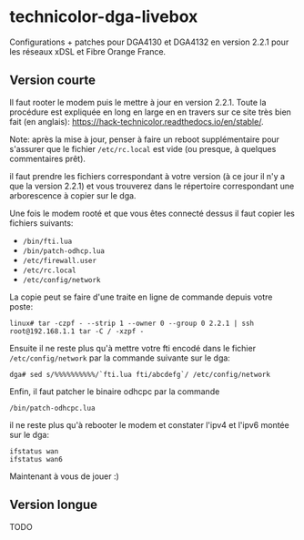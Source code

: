 # technicolor-dga-livebox

Configurations + patches pour DGA4130 et DGA4132 en version 2.2.1 pour les réseaux xDSL et Fibre Orange France.

## Version courte
Il faut rooter le modem puis le mettre à jour en version 2.2.1. Toute la procédure est expliquée en long en large
en en travers sur ce site très bien fait (en anglais): https://hack-technicolor.readthedocs.io/en/stable/.

Note: après la mise à jour, penser à faire un reboot supplémentaire pour s'assurer que le fichier `/etc/rc.local`
est vide (ou presque, à quelques commentaires prêt).

il faut prendre les fichiers correspondant à votre version (à ce jour il n'y a que la version 2.2.1) et vous
trouverez dans le répertoire correspondant une arborescence à copier sur le dga.

Une fois le modem rooté et que vous êtes connecté dessus il faut copier les fichiers suivants:
- `/bin/fti.lua`
- `/bin/patch-odhcp.lua`
- `/etc/firewall.user`
- `/etc/rc.local`
- `/etc/config/network`

La copie peut se faire d'une traite en ligne de commande depuis votre poste:
```
linux# tar -czpf - --strip 1 --owner 0 --group 0 2.2.1 | ssh root@192.168.1.1 tar -C / -xzpf -
```

Ensuite il ne reste plus qu'à mettre votre fti encodé dans le fichier `/etc/config/network` par la commande
suivante sur le dga:
```
dga# sed s/%%%%%%%%%%/`fti.lua fti/abcdefg`/ /etc/config/network
```

Enfin, il faut patcher le binaire odhcpc par la commande
```
/bin/patch-odhcpc.lua
```

il ne reste plus qu'à rebooter le modem et constater l'ipv4 et l'ipv6 montée sur le dga:
```
ifstatus wan
ifstatus wan6
```

Maintenant à vous de jouer :)

## Version longue

TODO
